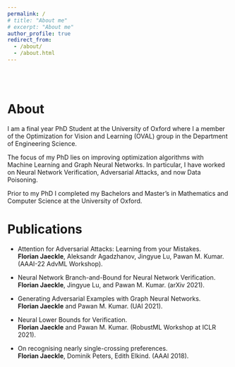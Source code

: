 ```yaml
---
permalink: /
# title: "About me"
# excerpt: "About me"
author_profile: true
redirect_from: 
  - /about/
  - /about.html
---
```




<br/><br/>
# About

I am a final year PhD Student at the University of Oxford where I a member of the Optimization for Vision and Learning (OVAL) group in the Department of Engineering Science. 

The focus of my PhD lies on improving optimization algorithms with Machine Learning and Graph Neural Networks. In particular, I have worked on Neural Network Verification, Adversarial Attacks, and now Data Poisoning.

Prior to my PhD I completed my Bachelors and Master’s in Mathematics and Computer Science at the University of Oxford.

# Publications
- Attention for Adversarial Attacks: Learning from your Mistakes.  
  **Florian Jaeckle**, Aleksandr Agadzhanov, Jingyue Lu, Pawan M. Kumar. (AAAI-22 AdvML Workshop).

- Neural Network Branch-and-Bound for Neural Network Verification.  
  **Florian Jaeckle**, Jingyue Lu, and Pawan M. Kumar. (arXiv 2021). 

- Generating Adversarial Examples with Graph Neural Networks.  
  **Florian Jaeckle** and Pawan M. Kumar. (UAI 2021).

- Neural Lower Bounds for Verification.  
  **Florian Jaeckle** and Pawan M. Kumar. (RobustML Workshop at ICLR 2021). 

- On recognising nearly single-crossing preferences.  
  **Florian Jaeckle**, Dominik Peters, Edith Elkind. (AAAI 2018).

